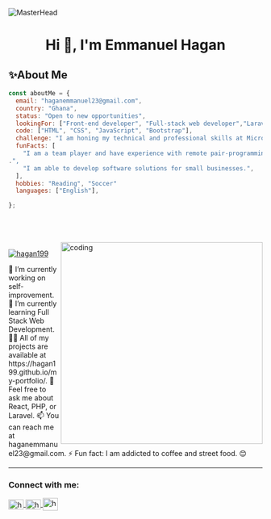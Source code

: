 ![MasterHead](https://digitaledgetech.in/images/Banner_03.gif)

<h1 align="center">Hi 👋, I'm Emmanuel Hagan</h1>

## ✨About Me
```javascript
const aboutMe = {
  email: "haganemmanuel23@gmail.com",
  country: "Ghana",
  status: "Open to new opportunities",
  lookingFor: ["Front-end developer", "Full-stack web developer","Laravel Backend Developer"],
  code: ["HTML", "CSS", "JavaScript", "Bootstrap"],
  challenge: "I am honing my technical and professional skills at Microverse",
  funFacts: [
    "I am a team player and have experience with remote pair-programming and collaboration using GitHub and git-flow. I am constantly updating my skills and knowledge of emerging technologies and industry trends, with a tech stack that includes JavaScript, HTML, CSS, Laravel, React,, Redux, Node, Rails, Bootstrap, and databases such as PSQL and MySQL.
.",
    "I am able to develop software solutions for small businesses.",
  ],
  hobbies: "Reading", "Soccer"
  languages: ["English"],

};

```
  <br>
<br>
<br>
<img alt="coding" align="right" width="400" src="https://cdn.dribbble.com/users/1162077/screenshots/3848914/media/320984a9ca58b3c73274c9259ecf6de8.gif">
<p align="left">
  <a href="https://twitter.com/Emmahagan23" target="_blank">
    <img src="https://img.shields.io/twitter/follow/Emmahagan23?logo=twitter&style=for-the-badge" alt="hagan199" />
  </a>
</p>
🔭 I’m currently working on self-improvement.
🌱 I’m currently learning Full Stack Web Development.
👨‍💻 All of my projects are available at https://hagan199.github.io/my-portfolio/.
💬 Feel free to ask me about React, PHP, or Laravel.
📫 You can reach me at haganemmanuel23@gmail.com.
⚡ Fun fact: I am addicted to coffee and street food. 😊
<br>
<hr>
<h3 align="left">Connect with me:</h3>
<p align="left">
  <a href="https://twitter.com/Emmahagan23" target="_blank">
    <img align="center" src="https://raw.githubusercontent.com/rahuldkjain/github-profile-readme-generator/master/src/images/icons/Social/twitter.svg" alt="hagan199" height="20" width="30" />
  </a>
  <a href="https://linkedin.com/in/emmanuel-hagan-26219a95/" target="_blank">
    <img align="center" src="https://raw.githubusercontent.com/rahuldkjain/github-profile-readme-generator/master/src/images/icons/Social/linked-in-alt.svg" alt="hagan199" height="20" width="30" />
  </a>
  <a href="https://www.hackerrank.com/banyanhagan" target="_blank">
    <img align="center" src="https://raw.githubusercontent.com/rahuldkjain/github-profile-readme-generator/master/src/images/icons/Social/hackerrank.svg" alt="hagan199" height="25" width="30" />
  </a>
</p>

